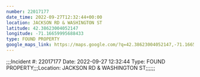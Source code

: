 ```yaml
---
number: 22017177
date_time: 2022-09-27T12:32:44+00:00
location: JACKSON RD & WASHINGTON ST
latitude: 42.38623004052147
longitude: -71.16659995688433
type: FOUND PROPERTY
google_maps_link: https://maps.google.com/?q=42.38623004052147,-71.16659995688433
---
```


;;;Incident #: 22017177  Date: 2022-09-27 12:32:44   Type: FOUND PROPERTY;;;Location: JACKSON RD & WASHINGTON ST;;;;;;
